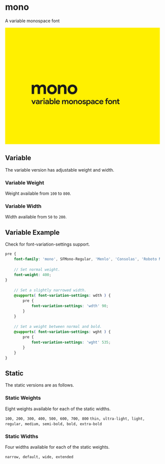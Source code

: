 # mono

A variable monospace font

![cover image](https://raw.githubusercontent.com/antibrand/mono/master/cover.jpg)

## Variable

The variable version has adjustable weight and width.

### Variable Weight

Weight available from `100` to `800`.

### Variable Width

Width available from `50` to `200`.

## Variable Example

Check for font-variation-settings support.

```scss
pre {
    font-family: 'mono', SFMono-Regular, 'Menlo', 'Consolas', 'Roboto Mono', 'Ubuntu Monospace', 'Noto Mono', 'Oxygen Mono', 'Liberation Mono', 'Courier New', Courier, monospace, 'Apple Color Emoji', 'Segoe UI Emoji', 'Segoe UI Symbol', 'Noto Color Emoji';

    // Set normal weight.
    font-weight: 400;
}

    // Set a slightly narrowed width.
    @supports( font-variation-settings: wdth ) {
        pre {
            font-variation-settings: 'wdth' 90;
        }
    }

    // Set a weight between normal and bold.
    @supports( font-variation-settings: wght ) {
        pre {
            font-variation-settings: 'wght' 535;
        }
    }
}
```

## Static

The static versions are as follows.

### Static Weights

Eight weights available for each of the static widths.

`100, 200, 300, 400, 500, 600, 700, 800`
`thin, ultra-light, light, regular, medium, semi-bold, bold, extra-bold`

### Static Widths

Four widths available for each of the static weights.

`narrow, default, wide, extended`
